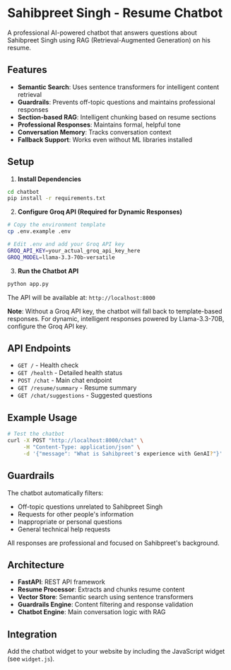 # Sahibpreet Singh - Resume Chatbot

A professional AI-powered chatbot that answers questions about Sahibpreet Singh using RAG (Retrieval-Augmented Generation) on his resume.

## Features

- **Semantic Search**: Uses sentence transformers for intelligent content retrieval
- **Guardrails**: Prevents off-topic questions and maintains professional responses
- **Section-based RAG**: Intelligent chunking based on resume sections
- **Professional Responses**: Maintains formal, helpful tone
- **Conversation Memory**: Tracks conversation context
- **Fallback Support**: Works even without ML libraries installed

## Setup

1. **Install Dependencies**
```bash
cd chatbot
pip install -r requirements.txt
```

2. **Configure Groq API (Required for Dynamic Responses)**
```bash
# Copy the environment template
cp .env.example .env

# Edit .env and add your Groq API key
GROQ_API_KEY=your_actual_groq_api_key_here
GROQ_MODEL=llama-3.3-70b-versatile
```

3. **Run the Chatbot API**
```bash
python app.py
```

The API will be available at: `http://localhost:8000`

**Note**: Without a Groq API key, the chatbot will fall back to template-based responses. For dynamic, intelligent responses powered by Llama-3.3-70B, configure the Groq API key.

## API Endpoints

- `GET /` - Health check
- `GET /health` - Detailed health status
- `POST /chat` - Main chat endpoint
- `GET /resume/summary` - Resume summary
- `GET /chat/suggestions` - Suggested questions

## Example Usage

```bash
# Test the chatbot
curl -X POST "http://localhost:8000/chat" \
     -H "Content-Type: application/json" \
     -d '{"message": "What is Sahibpreet's experience with GenAI?"}'
```

## Guardrails

The chatbot automatically filters:
- Off-topic questions unrelated to Sahibpreet Singh
- Requests for other people's information
- Inappropriate or personal questions
- General technical help requests

All responses are professional and focused on Sahibpreet's background.

## Architecture

- **FastAPI**: REST API framework
- **Resume Processor**: Extracts and chunks resume content
- **Vector Store**: Semantic search using sentence transformers
- **Guardrails Engine**: Content filtering and response validation
- **Chatbot Engine**: Main conversation logic with RAG

## Integration

Add the chatbot widget to your website by including the JavaScript widget (see `widget.js`).